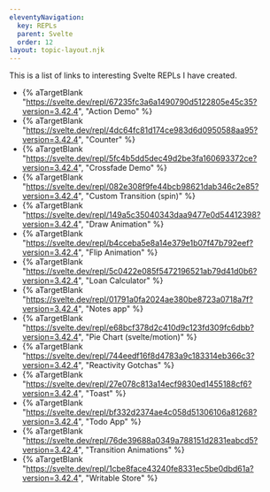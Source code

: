 ```yaml
---
eleventyNavigation:
  key: REPLs
  parent: Svelte
  order: 12
layout: topic-layout.njk
---
```


This is a list of links to interesting Svelte REPLs I have created.

- {% aTargetBlank "https://svelte.dev/repl/67235fc3a6a1490790d5122805e45c35?version=3.42.4", "Action Demo" %}
- {% aTargetBlank "https://svelte.dev/repl/4dc64fc81d174ce983d6d0950588aa95?version=3.42.4", "Counter" %}
- {% aTargetBlank "https://svelte.dev/repl/5fc4b5dd5dec49d2be3fa160693372ce?version=3.42.4", "Crossfade Demo" %}
- {% aTargetBlank "https://svelte.dev/repl/082e308f9fe44bcb98621dab346c2e85?version=3.42.4", "Custom Transition (spin)" %}
- {% aTargetBlank "https://svelte.dev/repl/149a5c35040343daa9477e0d54412398?version=3.42.4", "Draw Animation" %}
- {% aTargetBlank "https://svelte.dev/repl/b4cceba5e8a14e379e1b07f47b792eef?version=3.42.4", "Flip Animation" %}
- {% aTargetBlank "https://svelte.dev/repl/5c0422e085f5472196521ab79d41d0b6?version=3.42.4", "Loan Calculator" %}
- {% aTargetBlank "https://svelte.dev/repl/01791a0fa2024ae380be8723a0718a7f?version=3.42.4", "Notes app" %}
- {% aTargetBlank "https://svelte.dev/repl/e68bcf378d2c410d9c123fd309fc6dbb?version=3.42.4", "Pie Chart (svelte/motion)" %}
- {% aTargetBlank "https://svelte.dev/repl/744eedf16f8d4783a9c183314eb366c3?version=3.42.4", "Reactivity Gotchas" %}
- {% aTargetBlank "https://svelte.dev/repl/27e078c813a14ecf9830ed1455188cf6?version=3.42.4", "Toast" %}
- {% aTargetBlank "https://svelte.dev/repl/bf332d2374ae4c058d51306106a81268?version=3.42.4", "Todo App" %}
- {% aTargetBlank "https://svelte.dev/repl/76de39688a0349a788151d2831eabcd5?version=3.42.4", "Transition Animations" %}
- {% aTargetBlank "https://svelte.dev/repl/1cbe8face43240fe8331ec5be0dbd61a?version=3.42.4", "Writable Store" %}
